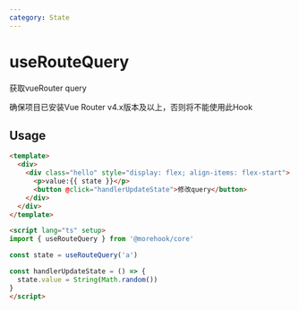 ```yaml
---
category: State
---
```


# useRouteQuery

获取vueRouter query

确保项目已安装Vue Router v4.x版本及以上，否则将不能使用此Hook

## Usage

```html
<template>
  <div>
    <div class="hello" style="display: flex; align-items: flex-start">
      <p>value:{{ state }}</p>
      <button @click="handlerUpdateState">修改query</button>
    </div>
  </div>
</template>

<script lang="ts" setup>
import { useRouteQuery } from '@morehook/core'

const state = useRouteQuery('a')

const handlerUpdateState = () => {
  state.value = String(Math.random())
}
</script>
```